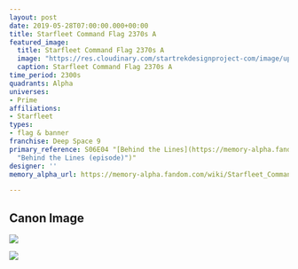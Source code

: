 ```yaml
---
layout: post
date: 2019-05-28T07:00:00.000+00:00
title: Starfleet Command Flag 2370s A
featured_image:
  title: Starfleet Command Flag 2370s A
  image: "https://res.cloudinary.com/startrekdesignproject-com/image/upload/v1565825827/StarfleetCommandFlag2370sA.png"
  caption: Starfleet Command Flag 2370s A
time_period: 2300s
quadrants: Alpha
universes:
- Prime
affiliations:
- Starfleet
types:
- flag & banner
franchise: Deep Space 9
primary_reference: S06E04 "[Behind the Lines](https://memory-alpha.fandom.com/wiki/Behind_the_Lines
  "Behind the Lines (episode)")"
designer: ''
memory_alpha_url: https://memory-alpha.fandom.com/wiki/Starfleet_Command

---
```

## Canon Image

![](https://res.cloudinary.com/startrekdesignproject-com/image/upload/v1565825828/DS9-6x4-StarfleetCommandFlagA-2.jpg)

![](https://res.cloudinary.com/startrekdesignproject-com/image/upload/v1565825828/StarfleetCommandFlagA-1.jpg)